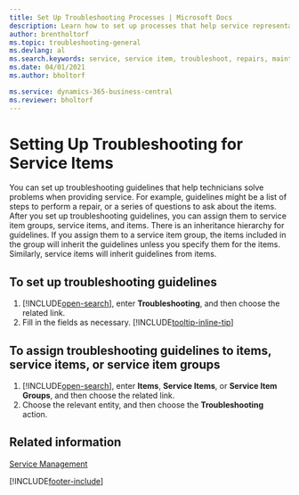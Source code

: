 ```yaml
---
title: Set Up Troubleshooting Processes | Microsoft Docs
description: Learn how to set up processes that help service representatives identify and resolve issues with service items.
author: brentholtorf
ms.topic: troubleshooting-general
ms.devlang: al
ms.search.keywords: service, service item, troubleshoot, repairs, maintenance
ms.date: 04/01/2021
ms.author: bholtorf

ms.service: dynamics-365-business-central
ms.reviewer: bholtorf
---
```


# Setting Up Troubleshooting for Service Items
You can set up troubleshooting guidelines that help technicians solve problems when providing service. For example, guidelines might be a list of steps to perform a repair, or a series of questions to ask about the items. After you set up troubleshooting guidelines, you can assign them to service item groups, service items, and items. There is an inheritance hierarchy for guidelines. If you assign them to a service item group, the items included in the group will inherit the guidelines unless you specify them for the items. Similarly, service items will inherit guidelines from items.  

## To set up troubleshooting guidelines
1. [!INCLUDE[open-search](includes/open-search.md)], enter **Troubleshooting**, and then choose the related link.  
2. Fill in the fields as necessary. [!INCLUDE[tooltip-inline-tip](includes/tooltip-inline-tip_md.md)]  

## To assign troubleshooting guidelines to items, service items, or service item groups
1. [!INCLUDE[open-search](includes/open-search.md)], enter **Items**, **Service Items**, or **Service Item Groups**, and then choose the related link.  
2. Choose the relevant entity, and then choose the **Troubleshooting** action.  

## Related information
[Service Management](service-service.md)

[!INCLUDE[footer-include](includes/footer-banner.md)]
